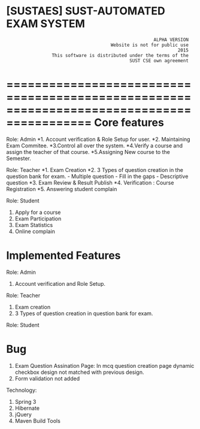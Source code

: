 [SUSTAES] SUST-AUTOMATED EXAM SYSTEM
========================================================================
                                                           ALPHA VERSION
                                           Website is not for public use
                                                                    2015
                     This software is distributed under the terms of the 
                                                  SUST CSE own agreement

==========================================================================================
Core features
==============
Role: Admin
*1. Account verification & Role Setup for user.
*2. Maintaining Exam Commitee.
*3.Control all over the system.
*4.Verify a course and assign the teacher of that course.
*5.Assigning New course to the Semester.


Role: Teacher
*1. Exam Creation
*2. 3 Types of question creation in the question bank for exam.
    - Multiple question
    - Fill in the gaps
    - Descriptive question
*3. Exam Review & Result Publish
*4. Verification : Course Registration
*5. Answering student complain

Role: Student
1. Apply for a course
2. Exam Participation
3. Exam Statistics
4. Online complain


Implemented Features
====================
Role: Admin
1. Account verification and Role Setup.

Role: Teacher
1. Exam creation
2. 3 Types of question creation in question bank for exam.

Role: Student

Bug
=========================
1. Exam Question Assination Page: In mcq question creation page dynamic checkbox design not matched with previous design.
2. Form validation not added

Technology:
1. Spring 3
2. Hibernate
3. jQuery
4. Maven Build Tools





